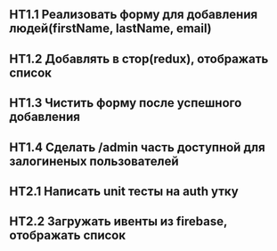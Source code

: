 ## HT1.1 Реализовать форму для добавления людей(firstName, lastName, email)
## HT1.2 Добавлять в стор(redux), отображать список
## HT1.3 Чистить форму после успешного добавления
## HT1.4 Сделать /admin часть доступной для залогиненых пользователей

## HT2.1 Написать unit тесты на auth утку
## HT2.2 Загружать ивенты из firebase, отображать список